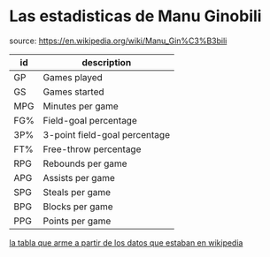 # Las estadisticas de Manu Ginobili

source: https://en.wikipedia.org/wiki/Manu_Gin%C3%B3bili

| id | description |
| -- | ------------ |
| GP | Games played |
| GS | Games started |
| MPG | Minutes per game |
| FG% | Field-goal percentage |
| 3P% | 3-point field-goal percentage |
| FT% | Free-throw percentage |
| RPG | Rebounds per game |
| APG | Assists per game |
| SPG | Steals per game |
| BPG | Blocks per game |
| PPG | Points per game |

[la tabla que arme a partir de los datos que estaban en wikipedia](stats.tsv)
